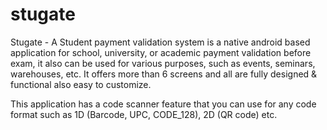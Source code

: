 # stugate

Stugate - A Student payment validation system is a native android based application for school, university, or academic payment validation before exam, it also can be used for various purposes, such as events, seminars, warehouses, etc. It offers more than 6 screens and all are fully designed & functional also easy to customize.

This application has a code scanner feature that you can use for any code format such as 1D (Barcode, UPC, CODE_128), 2D (QR code) etc.
